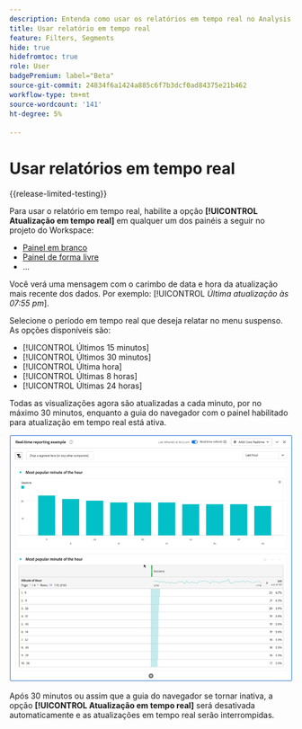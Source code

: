 ```yaml
---
description: Entenda como usar os relatórios em tempo real no Analysis Workspace.
title: Usar relatório em tempo real
feature: Filters, Segments
hide: true
hidefromtoc: true
role: User
badgePremium: label="Beta"
source-git-commit: 24834f6a1424a885c6f7b3dcf0ad84375e21b462
workflow-type: tm+mt
source-wordcount: '141'
ht-degree: 5%

---
```



# Usar relatórios em tempo real

{{release-limited-testing}}

Para usar o relatório em tempo real, habilite a opção **[!UICONTROL Atualização em tempo real]** em qualquer um dos painéis a seguir no projeto do Workspace:



* [Painel em branco](/help/analysis-workspace/c-panels/blank-panel.md)
* [Painel de forma livre](/help/analysis-workspace/c-panels/freeform-panel.md)
* ...

Você verá uma mensagem com o carimbo de data e hora da atualização mais recente dos dados. Por exemplo: [!UICONTROL  *Última atualização às 07:55 pm*].

Selecione o período em tempo real que deseja relatar no menu suspenso. As opções disponíveis são:

* [!UICONTROL Últimos 15 minutos]
* [!UICONTROL Últimos 30 minutos]
* [!UICONTROL Última hora]
* [!UICONTROL Últimas 8 horas]
* [!UICONTROL Últimas 24 horas]

Todas as visualizações agora são atualizadas a cada minuto, por no máximo 30 minutos, enquanto a guia do navegador com o painel habilitado para atualização em tempo real está ativa.

![Atualização em tempo real](assets/real-time-refresh.gif)

Após 30 minutos ou assim que a guia do navegador se tornar inativa, a opção **[!UICONTROL Atualização em tempo real]** será desativada automaticamente e as atualizações em tempo real serão interrompidas.
